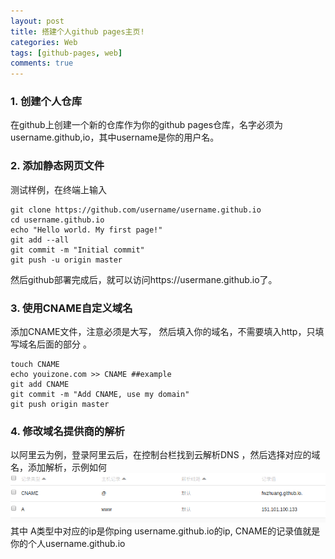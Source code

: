```yaml
---
layout: post
title: 搭建个人github pages主页!
categories: Web
tags: [github-pages, web]
comments: true
---
```


### 1. 创建个人仓库
在github上创建一个新的仓库作为你的github pages仓库，名字必须为 username.github,io，其中username是你的用户名。

### 2. 添加静态网页文件
测试样例，在终端上输入

```
git clone https://github.com/username/username.github.io
cd username.github.io
echo "Hello world. My first page!"
git add --all
git commit -m "Initial commit"
git push -u origin master
```

然后github部署完成后，就可以访问https://usermane.github.io了。

### 3. 使用CNAME自定义域名
添加CNAME文件，注意必须是大写， 然后填入你的域名，不需要填入http，只填写域名后面的部分 。

```
touch CNAME
echo youizone.com >> CNAME ##example
git add CNAME
git commit -m "Add CNAME, use my domain"
git push origin master
```

### 4. 修改域名提供商的解析
以阿里云为例，登录阿里云后，在控制台栏找到云解析DNS ，然后选择对应的域名，添加解析，示例如何
![解析](/img/assets/domainDNS.png)
其中 A类型中对应的ip是你ping username.github.io的ip, CNAME的记录值就是你的个人username.github.io
